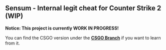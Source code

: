 ## Sensum - Internal legit cheat for Counter Strike 2 (WIP)

**Notice: This project is currently WORK IN PROGRESS!**

You can find the CSGO version under the [**CSGO Branch**](https://github.com/martinjanas/Sensum/tree/csgo) if you want to learn from it.





